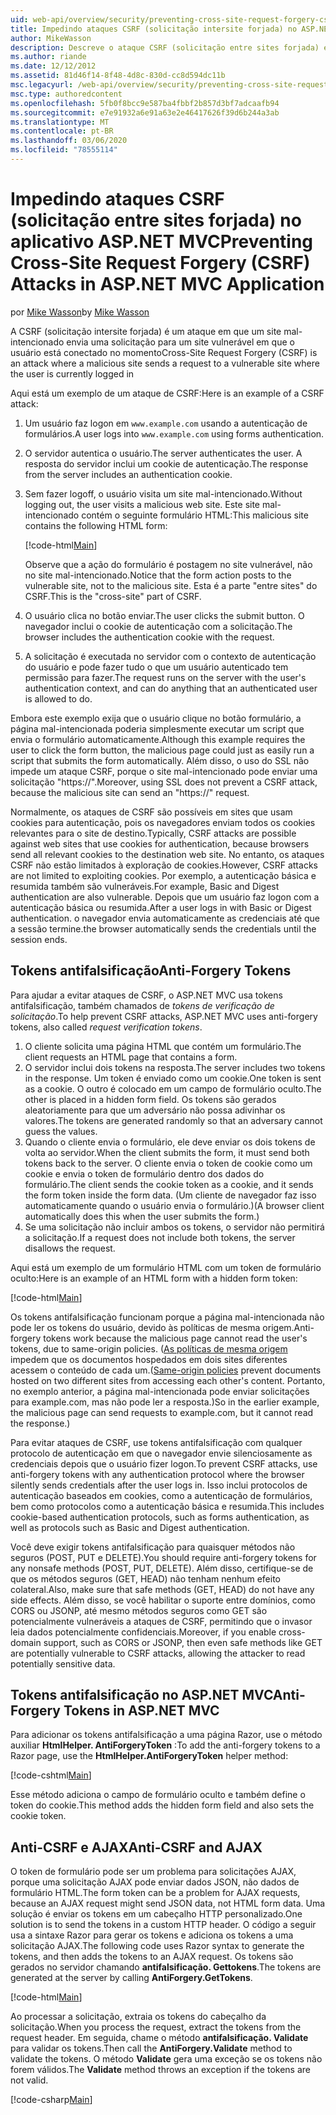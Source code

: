 ```yaml
---
uid: web-api/overview/security/preventing-cross-site-request-forgery-csrf-attacks
title: Impedindo ataques CSRF (solicitação intersite forjada) no ASP.NET MVC
author: MikeWasson
description: Descreve o ataque CSRF (solicitação entre sites forjada) e como implementar medidas CSRF no ASP.NET Web MVC.
ms.author: riande
ms.date: 12/12/2012
ms.assetid: 81d46f14-8f48-4d8c-830d-cc8d594dc11b
msc.legacyurl: /web-api/overview/security/preventing-cross-site-request-forgery-csrf-attacks
msc.type: authoredcontent
ms.openlocfilehash: 5fb0f8bcc9e587ba4fbbf2b857d3bf7adcaafb94
ms.sourcegitcommit: e7e91932a6e91a63e2e46417626f39d6b244a3ab
ms.translationtype: MT
ms.contentlocale: pt-BR
ms.lasthandoff: 03/06/2020
ms.locfileid: "78555114"
---
```

# <a name="preventing-cross-site-request-forgery-csrf-attacks-in-aspnet-mvc-application"></a><span data-ttu-id="8657f-103">Impedindo ataques CSRF (solicitação entre sites forjada) no aplicativo ASP.NET MVC</span><span class="sxs-lookup"><span data-stu-id="8657f-103">Preventing Cross-Site Request Forgery (CSRF) Attacks in ASP.NET MVC Application</span></span>

<span data-ttu-id="8657f-104">por [Mike Wasson](https://github.com/MikeWasson)</span><span class="sxs-lookup"><span data-stu-id="8657f-104">by [Mike Wasson](https://github.com/MikeWasson)</span></span>

<span data-ttu-id="8657f-105">A CSRF (solicitação intersite forjada) é um ataque em que um site mal-intencionado envia uma solicitação para um site vulnerável em que o usuário está conectado no momento</span><span class="sxs-lookup"><span data-stu-id="8657f-105">Cross-Site Request Forgery (CSRF) is an attack where a malicious site sends a request to a vulnerable site where the user is currently logged in</span></span>

<span data-ttu-id="8657f-106">Aqui está um exemplo de um ataque de CSRF:</span><span class="sxs-lookup"><span data-stu-id="8657f-106">Here is an example of a CSRF attack:</span></span>

1. <span data-ttu-id="8657f-107">Um usuário faz logon em `www.example.com` usando a autenticação de formulários.</span><span class="sxs-lookup"><span data-stu-id="8657f-107">A user logs into `www.example.com` using forms authentication.</span></span>
2. <span data-ttu-id="8657f-108">O servidor autentica o usuário.</span><span class="sxs-lookup"><span data-stu-id="8657f-108">The server authenticates the user.</span></span> <span data-ttu-id="8657f-109">A resposta do servidor inclui um cookie de autenticação.</span><span class="sxs-lookup"><span data-stu-id="8657f-109">The response from the server includes an authentication cookie.</span></span>
3. <span data-ttu-id="8657f-110">Sem fazer logoff, o usuário visita um site mal-intencionado.</span><span class="sxs-lookup"><span data-stu-id="8657f-110">Without logging out, the user visits a malicious web site.</span></span> <span data-ttu-id="8657f-111">Este site mal-intencionado contém o seguinte formulário HTML:</span><span class="sxs-lookup"><span data-stu-id="8657f-111">This malicious site contains the following HTML form:</span></span> 

    [!code-html[Main](preventing-cross-site-request-forgery-csrf-attacks/samples/sample1.html)]

    <span data-ttu-id="8657f-112">Observe que a ação do formulário é postagem no site vulnerável, não no site mal-intencionado.</span><span class="sxs-lookup"><span data-stu-id="8657f-112">Notice that the form action posts to the vulnerable site, not to the malicious site.</span></span> <span data-ttu-id="8657f-113">Esta é a parte "entre sites" do CSRF.</span><span class="sxs-lookup"><span data-stu-id="8657f-113">This is the "cross-site" part of CSRF.</span></span>
4. <span data-ttu-id="8657f-114">O usuário clica no botão enviar.</span><span class="sxs-lookup"><span data-stu-id="8657f-114">The user clicks the submit button.</span></span> <span data-ttu-id="8657f-115">O navegador inclui o cookie de autenticação com a solicitação.</span><span class="sxs-lookup"><span data-stu-id="8657f-115">The browser includes the authentication cookie with the request.</span></span>
5. <span data-ttu-id="8657f-116">A solicitação é executada no servidor com o contexto de autenticação do usuário e pode fazer tudo o que um usuário autenticado tem permissão para fazer.</span><span class="sxs-lookup"><span data-stu-id="8657f-116">The request runs on the server with the user's authentication context, and can do anything that an authenticated user is allowed to do.</span></span>

<span data-ttu-id="8657f-117">Embora este exemplo exija que o usuário clique no botão formulário, a página mal-intencionada poderia simplesmente executar um script que envia o formulário automaticamente.</span><span class="sxs-lookup"><span data-stu-id="8657f-117">Although this example requires the user to click the form button, the malicious page could just as easily run a script that submits the form automatically.</span></span> <span data-ttu-id="8657f-118">Além disso, o uso do SSL não impede um ataque CSRF, porque o site mal-intencionado pode enviar uma solicitação "https://".</span><span class="sxs-lookup"><span data-stu-id="8657f-118">Moreover, using SSL does not prevent a CSRF attack, because the malicious site can send an "https://" request.</span></span>

<span data-ttu-id="8657f-119">Normalmente, os ataques de CSRF são possíveis em sites que usam cookies para autenticação, pois os navegadores enviam todos os cookies relevantes para o site de destino.</span><span class="sxs-lookup"><span data-stu-id="8657f-119">Typically, CSRF attacks are possible against web sites that use cookies for authentication, because browsers send all relevant cookies to the destination web site.</span></span> <span data-ttu-id="8657f-120">No entanto, os ataques CSRF não estão limitados à exploração de cookies.</span><span class="sxs-lookup"><span data-stu-id="8657f-120">However, CSRF attacks are not limited to exploiting cookies.</span></span> <span data-ttu-id="8657f-121">Por exemplo, a autenticação básica e resumida também são vulneráveis.</span><span class="sxs-lookup"><span data-stu-id="8657f-121">For example, Basic and Digest authentication are also vulnerable.</span></span> <span data-ttu-id="8657f-122">Depois que um usuário faz logon com a autenticação básica ou resumida.</span><span class="sxs-lookup"><span data-stu-id="8657f-122">After a user logs in with Basic or Digest authentication.</span></span> <span data-ttu-id="8657f-123">o navegador envia automaticamente as credenciais até que a sessão termine.</span><span class="sxs-lookup"><span data-stu-id="8657f-123">the browser automatically sends the credentials until the session ends.</span></span>

## <a name="anti-forgery-tokens"></a><span data-ttu-id="8657f-124">Tokens antifalsificação</span><span class="sxs-lookup"><span data-stu-id="8657f-124">Anti-Forgery Tokens</span></span>

<span data-ttu-id="8657f-125">Para ajudar a evitar ataques de CSRF, o ASP.NET MVC usa tokens antifalsificação, também chamados de *tokens de verificação de solicitação*.</span><span class="sxs-lookup"><span data-stu-id="8657f-125">To help prevent CSRF attacks, ASP.NET MVC uses anti-forgery tokens, also called *request verification tokens*.</span></span>

1. <span data-ttu-id="8657f-126">O cliente solicita uma página HTML que contém um formulário.</span><span class="sxs-lookup"><span data-stu-id="8657f-126">The client requests an HTML page that contains a form.</span></span>
2. <span data-ttu-id="8657f-127">O servidor inclui dois tokens na resposta.</span><span class="sxs-lookup"><span data-stu-id="8657f-127">The server includes two tokens in the response.</span></span> <span data-ttu-id="8657f-128">Um token é enviado como um cookie.</span><span class="sxs-lookup"><span data-stu-id="8657f-128">One token is sent as a cookie.</span></span> <span data-ttu-id="8657f-129">O outro é colocado em um campo de formulário oculto.</span><span class="sxs-lookup"><span data-stu-id="8657f-129">The other is placed in a hidden form field.</span></span> <span data-ttu-id="8657f-130">Os tokens são gerados aleatoriamente para que um adversário não possa adivinhar os valores.</span><span class="sxs-lookup"><span data-stu-id="8657f-130">The tokens are generated randomly so that an adversary cannot guess the values.</span></span>
3. <span data-ttu-id="8657f-131">Quando o cliente envia o formulário, ele deve enviar os dois tokens de volta ao servidor.</span><span class="sxs-lookup"><span data-stu-id="8657f-131">When the client submits the form, it must send both tokens back to the server.</span></span> <span data-ttu-id="8657f-132">O cliente envia o token de cookie como um cookie e envia o token de formulário dentro dos dados do formulário.</span><span class="sxs-lookup"><span data-stu-id="8657f-132">The client sends the cookie token as a cookie, and it sends the form token inside the form data.</span></span> <span data-ttu-id="8657f-133">(Um cliente de navegador faz isso automaticamente quando o usuário envia o formulário.)</span><span class="sxs-lookup"><span data-stu-id="8657f-133">(A browser client automatically does this when the user submits the form.)</span></span>
4. <span data-ttu-id="8657f-134">Se uma solicitação não incluir ambos os tokens, o servidor não permitirá a solicitação.</span><span class="sxs-lookup"><span data-stu-id="8657f-134">If a request does not include both tokens, the server disallows the request.</span></span>

<span data-ttu-id="8657f-135">Aqui está um exemplo de um formulário HTML com um token de formulário oculto:</span><span class="sxs-lookup"><span data-stu-id="8657f-135">Here is an example of an HTML form with a hidden form token:</span></span>

[!code-html[Main](preventing-cross-site-request-forgery-csrf-attacks/samples/sample2.html)]

<span data-ttu-id="8657f-136">Os tokens antifalsificação funcionam porque a página mal-intencionada não pode ler os tokens do usuário, devido às políticas de mesma origem.</span><span class="sxs-lookup"><span data-stu-id="8657f-136">Anti-forgery tokens work because the malicious page cannot read the user's tokens, due to same-origin policies.</span></span> <span data-ttu-id="8657f-137">([As políticas de mesma origem](http://www.w3.org/Security/wiki/Same_Origin_Policy) impedem que os documentos hospedados em dois sites diferentes acessem o conteúdo de cada um.</span><span class="sxs-lookup"><span data-stu-id="8657f-137">([Same-origin policies](http://www.w3.org/Security/wiki/Same_Origin_Policy) prevent documents hosted on two different sites from accessing each other's content.</span></span> <span data-ttu-id="8657f-138">Portanto, no exemplo anterior, a página mal-intencionada pode enviar solicitações para example.com, mas não pode ler a resposta.)</span><span class="sxs-lookup"><span data-stu-id="8657f-138">So in the earlier example, the malicious page can send requests to example.com, but it cannot read the response.)</span></span>

<span data-ttu-id="8657f-139">Para evitar ataques de CSRF, use tokens antifalsificação com qualquer protocolo de autenticação em que o navegador envie silenciosamente as credenciais depois que o usuário fizer logon.</span><span class="sxs-lookup"><span data-stu-id="8657f-139">To prevent CSRF attacks, use anti-forgery tokens with any authentication protocol where the browser silently sends credentials after the user logs in.</span></span> <span data-ttu-id="8657f-140">Isso inclui protocolos de autenticação baseados em cookies, como a autenticação de formulários, bem como protocolos como a autenticação básica e resumida.</span><span class="sxs-lookup"><span data-stu-id="8657f-140">This includes cookie-based authentication protocols, such as forms authentication, as well as protocols such as Basic and Digest authentication.</span></span>

<span data-ttu-id="8657f-141">Você deve exigir tokens antifalsificação para quaisquer métodos não seguros (POST, PUT e DELETE).</span><span class="sxs-lookup"><span data-stu-id="8657f-141">You should require anti-forgery tokens for any nonsafe methods (POST, PUT, DELETE).</span></span> <span data-ttu-id="8657f-142">Além disso, certifique-se de que os métodos seguros (GET, HEAD) não tenham nenhum efeito colateral.</span><span class="sxs-lookup"><span data-stu-id="8657f-142">Also, make sure that safe methods (GET, HEAD) do not have any side effects.</span></span> <span data-ttu-id="8657f-143">Além disso, se você habilitar o suporte entre domínios, como CORS ou JSONP, até mesmo métodos seguros como GET são potencialmente vulneráveis a ataques de CSRF, permitindo que o invasor leia dados potencialmente confidenciais.</span><span class="sxs-lookup"><span data-stu-id="8657f-143">Moreover, if you enable cross-domain support, such as CORS or JSONP, then even safe methods like GET are potentially vulnerable to CSRF attacks, allowing the attacker to read potentially sensitive data.</span></span>

## <a name="anti-forgery-tokens-in-aspnet-mvc"></a><span data-ttu-id="8657f-144">Tokens antifalsificação no ASP.NET MVC</span><span class="sxs-lookup"><span data-stu-id="8657f-144">Anti-Forgery Tokens in ASP.NET MVC</span></span>

<span data-ttu-id="8657f-145">Para adicionar os tokens antifalsificação a uma página Razor, use o método auxiliar **HtmlHelper. AntiForgeryToken** :</span><span class="sxs-lookup"><span data-stu-id="8657f-145">To add the anti-forgery tokens to a Razor page, use the **HtmlHelper.AntiForgeryToken** helper method:</span></span>

[!code-cshtml[Main](preventing-cross-site-request-forgery-csrf-attacks/samples/sample3.cshtml)]

<span data-ttu-id="8657f-146">Esse método adiciona o campo de formulário oculto e também define o token do cookie.</span><span class="sxs-lookup"><span data-stu-id="8657f-146">This method adds the hidden form field and also sets the cookie token.</span></span>

## <a name="anti-csrf-and-ajax"></a><span data-ttu-id="8657f-147">Anti-CSRF e AJAX</span><span class="sxs-lookup"><span data-stu-id="8657f-147">Anti-CSRF and AJAX</span></span>

<span data-ttu-id="8657f-148">O token de formulário pode ser um problema para solicitações AJAX, porque uma solicitação AJAX pode enviar dados JSON, não dados de formulário HTML.</span><span class="sxs-lookup"><span data-stu-id="8657f-148">The form token can be a problem for AJAX requests, because an AJAX request might send JSON data, not HTML form data.</span></span> <span data-ttu-id="8657f-149">Uma solução é enviar os tokens em um cabeçalho HTTP personalizado.</span><span class="sxs-lookup"><span data-stu-id="8657f-149">One solution is to send the tokens in a custom HTTP header.</span></span> <span data-ttu-id="8657f-150">O código a seguir usa a sintaxe Razor para gerar os tokens e adiciona os tokens a uma solicitação AJAX.</span><span class="sxs-lookup"><span data-stu-id="8657f-150">The following code uses Razor syntax to generate the tokens, and then adds the tokens to an AJAX request.</span></span> <span data-ttu-id="8657f-151">Os tokens são gerados no servidor chamando **antifalsificação. Gettokens**.</span><span class="sxs-lookup"><span data-stu-id="8657f-151">The tokens are generated at the server by calling **AntiForgery.GetTokens**.</span></span>

[!code-html[Main](preventing-cross-site-request-forgery-csrf-attacks/samples/sample4.html)]

<span data-ttu-id="8657f-152">Ao processar a solicitação, extraia os tokens do cabeçalho da solicitação.</span><span class="sxs-lookup"><span data-stu-id="8657f-152">When you process the request, extract the tokens from the request header.</span></span> <span data-ttu-id="8657f-153">Em seguida, chame o método **antifalsificação. Validate** para validar os tokens.</span><span class="sxs-lookup"><span data-stu-id="8657f-153">Then call the **AntiForgery.Validate** method to validate the tokens.</span></span> <span data-ttu-id="8657f-154">O método **Validate** gera uma exceção se os tokens não forem válidos.</span><span class="sxs-lookup"><span data-stu-id="8657f-154">The **Validate** method throws an exception if the tokens are not valid.</span></span>

[!code-csharp[Main](preventing-cross-site-request-forgery-csrf-attacks/samples/sample5.cs)]
